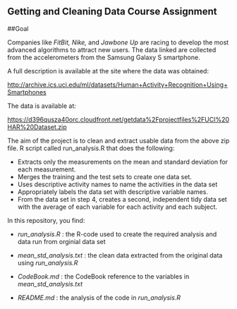 Getting and Cleaning Data Course Assignment
---------------------------------------------------------------

##Goal

Companies like *FitBit, Nike,* and *Jawbone Up* are racing to develop the most advanced algorithms to attract new users. The data linked are collected from the accelerometers from the Samsung Galaxy S smartphone. 

A full description is available at the site where the data was obtained:  

<http://archive.ics.uci.edu/ml/datasets/Human+Activity+Recognition+Using+Smartphones>

The data is available at:

<https://d396qusza40orc.cloudfront.net/getdata%2Fprojectfiles%2FUCI%20HAR%20Dataset.zip>

The aim of the project is to clean and extract usable data from the above zip file. R script called run_analysis.R that does the following:
- Extracts only the measurements on the mean and standard deviation for each measurement. 
- Merges the training and the test sets to create one data set.
- Uses descriptive activity names to name the activities in the data set
- Appropriately labels the data set with descriptive variable names. 
- From the data set in step 4, creates a second, independent tidy data set with the average of each variable for each activity and each subject.

In this repository, you find:

- *run_analysis.R* : the R-code used to create the required analysis and data run from orginial data set

- *mean_std_analysis.txt* : the clean data extracted from the original data using *run_analysis.R*

- *CodeBook.md* : the CodeBook reference to the variables in *mean_std_analysis.txt*

- *README.md* : the analysis of the code in *run_analysis.R*

